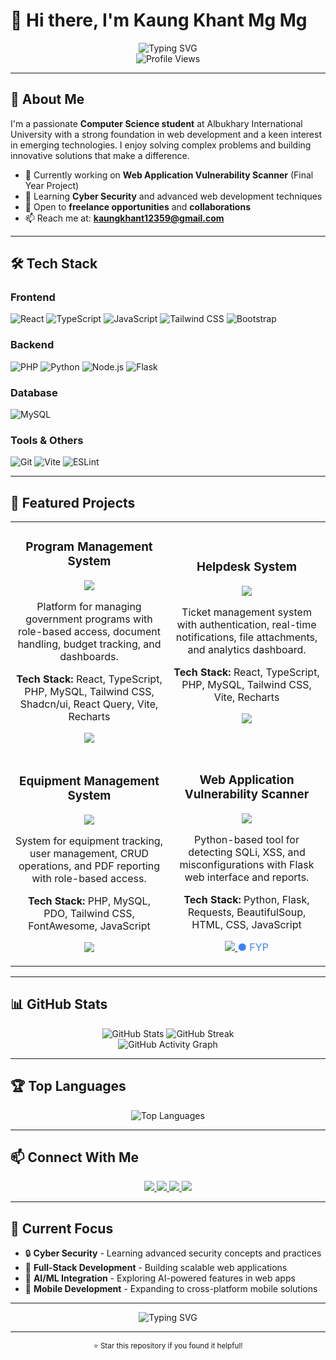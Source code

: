 # 👋 Hi there, I'm Kaung Khant Mg Mg

<div align="center">
  <img src="https://readme-typing-svg.herokuapp.com?font=Fira+Code&weight=500&size=28&pause=1000&color=6366F1&center=true&vCenter=true&width=435&lines=Full-Stack+Developer;Problem+Solver;Tech+Enthusiast" alt="Typing SVG" />
</div>

<div align="center">
  <img src="https://komarev.com/ghpvc/?username=Irrfan47&style=flat-square&color=6366F1" alt="Profile Views" />
</div>

---

## 🚀 About Me

I'm a passionate **Computer Science student** at Albukhary International University with a strong foundation in web development and a keen interest in emerging technologies. I enjoy solving complex problems and building innovative solutions that make a difference.

- 🔭 Currently working on **Web Application Vulnerability Scanner** (Final Year Project)
- 🌱 Learning **Cyber Security** and advanced web development techniques
- 💼 Open to **freelance opportunities** and **collaborations**
- 📫 Reach me at: **kaungkhant12359@gmail.com**

---

## 🛠️ Tech Stack

### Frontend
![React](https://img.shields.io/badge/React-20232A?style=for-the-badge&logo=react&logoColor=61DAFB)
![TypeScript](https://img.shields.io/badge/TypeScript-007ACC?style=for-the-badge&logo=typescript&logoColor=white)
![JavaScript](https://img.shields.io/badge/JavaScript-F7DF1E?style=for-the-badge&logo=javascript&logoColor=black)
![Tailwind CSS](https://img.shields.io/badge/Tailwind_CSS-38B2AC?style=for-the-badge&logo=tailwind-css&logoColor=white)
![Bootstrap](https://img.shields.io/badge/Bootstrap-563D7C?style=for-the-badge&logo=bootstrap&logoColor=white)

### Backend
![PHP](https://img.shields.io/badge/PHP-777BB4?style=for-the-badge&logo=php&logoColor=white)
![Python](https://img.shields.io/badge/Python-3776AB?style=for-the-badge&logo=python&logoColor=white)
![Node.js](https://img.shields.io/badge/Node.js-43853D?style=for-the-badge&logo=node.js&logoColor=white)
![Flask](https://img.shields.io/badge/Flask-000000?style=for-the-badge&logo=flask&logoColor=white)

### Database
![MySQL](https://img.shields.io/badge/MySQL-4479A1?style=for-the-badge&logo=mysql&logoColor=white)

### Tools & Others
![Git](https://img.shields.io/badge/Git-F05032?style=for-the-badge&logo=git&logoColor=white)
![Vite](https://img.shields.io/badge/Vite-646CFF?style=for-the-badge&logo=vite&logoColor=white)
![ESLint](https://img.shields.io/badge/ESLint-4B32C3?style=for-the-badge&logo=eslint&logoColor=white)

---

## 🎯 Featured Projects

<table>
  <tr>
    <td width="50%">
      <h3 align="center">Program Management System</h3>
      <div align="center">
        <a href="https://github.com/Irrfan47/Kedah-Plan-Hub" target="_blank">
          <img src="https://github-readme-stats.vercel.app/api/pin/?username=Irrfan47&repo=Kedah-Plan-Hub&theme=radical&hide_border=false&include_all_commits=false&count_private=false&layout=compact" />
        </a>
      </div>
      <p align="center">
        Platform for managing government programs with role-based access, document handling, budget tracking, and dashboards.
      </p>
      <p align="center">
        <strong>Tech Stack:</strong> React, TypeScript, PHP, MySQL, Tailwind CSS, Shadcn/ui, React Query, Vite, Recharts
      </p>
      <p align="center">
        <a href="https://github.com/Irrfan47/Kedah-Plan-Hub" target="_blank">
          <img src="https://img.shields.io/badge/Code-000000?style=for-the-badge&logo=GitHub&logoColor=white" />
        </a>
        <span style="color: #10B981;"></span>
      </p>
    </td>
    <td width="50%">
      <h3 align="center">Helpdesk System</h3>
      <div align="center">
        <a href="https://github.com/Irrfan47/helpdesk" target="_blank">
          <img src="https://github-readme-stats.vercel.app/api/pin/?username=Irrfan47&repo=helpdesk&theme=radical&hide_border=false&include_all_commits=false&count_private=false&layout=compact" />
        </a>
      </div>
      <p align="center">
        Ticket management system with authentication, real-time notifications, file attachments, and analytics dashboard.
      </p>
      <p align="center">
        <strong>Tech Stack:</strong> React, TypeScript, PHP, MySQL, Tailwind CSS, Vite, Recharts
      </p>
      <p align="center">
        <a href="https://github.com/Irrfan47/helpdesk" target="_blank">
          <img src="https://img.shields.io/badge/Code-000000?style=for-the-badge&logo=GitHub&logoColor=white" />
        </a>
        <span style="color: #10B981;"></span>
      </p>
    </td>
  </tr>
  <tr>
    <td width="50%">
      <h3 align="center">Equipment Management System</h3>
      <div align="center">
        <a href="https://github.com/Irrfan47/equipment_management_system" target="_blank">
          <img src="https://github-readme-stats.vercel.app/api/pin/?username=Irrfan47&repo=equipment_management_system&theme=radical&hide_border=false&include_all_commits=false&count_private=false&layout=compact" />
        </a>
      </div>
      <p align="center">
        System for equipment tracking, user management, CRUD operations, and PDF reporting with role-based access.
      </p>
      <p align="center">
        <strong>Tech Stack:</strong> PHP, MySQL, PDO, Tailwind CSS, FontAwesome, JavaScript
      </p>
      <p align="center">
        <a href="https://github.com/Irrfan47/equipment_management_system" target="_blank">
          <img src="https://img.shields.io/badge/Code-000000?style=for-the-badge&logo=GitHub&logoColor=white" />
        </a>
        <span style="color: #10B981;"></span>
      </p>
    </td>
    <td width="50%">
      <h3 align="center">Web Application Vulnerability Scanner</h3>
      <div align="center">
        <a href="https://github.com/Irrfan47/Web-Application-Vulnerability-Scanner" target="_blank">
          <img src="https://github-readme-stats.vercel.app/api/pin/?username=Irrfan47&repo=Web-Application-Vulnerability-Scanner&theme=radical&hide_border=false&include_all_commits=false&count_private=false&layout=compact" />
        </a>
      </div>
      <p align="center">
        Python-based tool for detecting SQLi, XSS, and misconfigurations with Flask web interface and reports.
      </p>
      <p align="center">
        <strong>Tech Stack:</strong> Python, Flask, Requests, BeautifulSoup, HTML, CSS, JavaScript
      </p>
      <p align="center">
        <a href="https://github.com/Irrfan47/Web-Application-Vulnerability-Scanner" target="_blank">
          <img src="https://img.shields.io/badge/Code-000000?style=for-the-badge&logo=GitHub&logoColor=white" />
        </a>
        <span style="color: #3B82F6;">● FYP</span>
      </p>
    </td>
  </tr>
</table>

---

## 📊 GitHub Stats

<div align="center">
  <img src="https://github-readme-stats.vercel.app/api?username=Irrfan47&show_icons=true&theme=radical&hide_border=false&include_all_commits=false&count_private=false" alt="GitHub Stats" />
  <img src="https://github-readme-streak-stats.herokuapp.com/?user=Irrfan47&theme=radical&hide_border=false" alt="GitHub Streak" />
</div>

<div align="center">
  <img src="https://github-readme-activity-graph.vercel.app/graph?username=Irrfan47&theme=radical&hide_border=false" alt="GitHub Activity Graph" />
</div>

---

## 🏆 Top Languages

<div align="center">
  <img src="https://github-readme-stats.vercel.app/api/top-langs/?username=Irrfan47&theme=radical&hide_border=false&include_all_commits=false&count_private=false&layout=compact" alt="Top Languages" />
</div>

---

## 📫 Connect With Me

<div align="center">
  <a href="https://github.com/Irrfan47" target="_blank">
    <img src="https://img.shields.io/badge/GitHub-100000?style=for-the-badge&logo=github&logoColor=white" />
  </a>
  <a href="https://www.linkedin.com/in/kaung-khant-mg-mg-26a98821a/" target="_blank">
    <img src="https://img.shields.io/badge/LinkedIn-0077B5?style=for-the-badge&logo=linkedin&logoColor=white" />
  </a>
  <a href="mailto:kaungkhant12359@gmail.com">
    <img src="https://img.shields.io/badge/Gmail-D14836?style=for-the-badge&logo=gmail&logoColor=white" />
  </a>
  <a href="https://wa.me/601137643617" target="_blank">
    <img src="https://img.shields.io/badge/WhatsApp-25D366?style=for-the-badge&logo=whatsapp&logoColor=white" />
  </a>
</div>

---

## 🎯 Current Focus

- 🔒 **Cyber Security** - Learning advanced security concepts and practices
- 🚀 **Full-Stack Development** - Building scalable web applications
- 🤖 **AI/ML Integration** - Exploring AI-powered features in web apps
- 📱 **Mobile Development** - Expanding to cross-platform mobile solutions

---

<div align="center">
  <img src="https://readme-typing-svg.herokuapp.com?font=Fira+Code&weight=500&size=20&pause=1000&color=6366F1&center=true&vCenter=true&width=435&lines=Thanks+for+visiting+my+profile!;Let's+connect+and+build+something+amazing+together!" alt="Typing SVG" />
</div>

---

<div align="center">
  <sub>⭐ Star this repository if you found it helpful!</sub>
</div>
